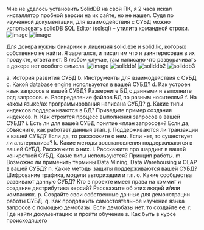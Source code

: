 Мне не удалось установить SolidDB на свой ПК, я 2 часа искал инсталлятор пробной версии на их сайте, но не нашел. Судя по изученной документации, для взаимодействия с СУБД можно использовать solidDB SQL Editor (solsql) – утилита командной строки.
![image](https://github.com/turusov/db_hw1/assets/62646493/b7d5f4f7-eeca-40b3-a76f-85ac387d98e2)
![image](https://github.com/turusov/db_hw1/assets/62646493/fcb06275-b645-4be7-b70b-c5cb83e8acc4)

Для докера нужны бинарник и лицензия solid.exe и solid.lic, которых собственно не найти. Я зарегался, и писал им что я заинтересован в их продукте, ответа нет. В любом случае, там написано что разворачивать в докере нет особого смысла. 
![image](https://github.com/turusov/db_hw1/assets/62646493/98e9fa0a-a2ed-4fb4-a10c-8418158bdf7c)
![soliddb1](https://github.com/turusov/db_hw1/assets/62646493/23b7dc1e-e9a1-47c8-8cff-b4dfd6bd6e8e)
![soliddb2](https://github.com/turusov/db_hw1/assets/62646493/faecacbc-4b6b-4659-a79e-55efd6a28970)
![soliddb3](https://github.com/turusov/db_hw1/assets/62646493/c0d5876f-16a5-4cf7-83b3-9f0f1076ab67)

a.	История развития СУБД
b.	Инструменты для взаимодействия с СУБД
c.	Какой database engine используется в вашей СУБД?
d.	Как устроен язык запросов в вашей СУБД? Разверните БД с данными и выполните ряд запросов. 
e.	Распределение файлов БД по разным носителям?
f.	На каком языке/ах программирования написана СУБД?
g.	Какие типы индексов поддерживаются в БД? Приведите пример создания индексов.
h.	Как строится процесс выполнения запросов в вашей СУБД?
i.	Есть ли для вашей СУБД понятие «план запросов»? Если да, объясните, как работает данный этап.
j.	Поддерживаются ли транзакции в вашей СУБД? Если да, то расскажите о нем. Если нет, то существует ли альтернатива?
k.	Какие методы восстановления поддерживаются в вашей СУБД. Расскажите о них.
l.	Расскажите про шардинг в вашей конкретной СУБД. Какие типы используются? Принцип работы.
m.	Возможно ли применить термины Data Mining, Data Warehousing и OLAP в вашей СУБД?
n.	Какие методы защиты поддерживаются вашей СУБД? Шифрование трафика, модели авторизации и т.п.
o.	Какие сообщества развивают данную СУБД? Кто в проекте имеет права на коммит и создание дистрибутива версий? Расскажите об этих людей и/или компаниях.
p.	Создайте свои собственные данные для демонстрации работы СУБД. 
q.	Как продолжить самостоятельное изучение языка запросов с помощью демобазы. Если демобазы нет, то создайте ее.
r.	Где найти документацию и пройти обучение
s.	Как быть в курсе происходящего
